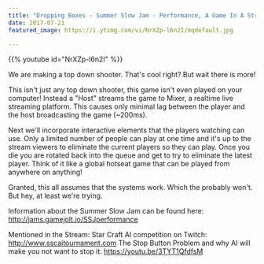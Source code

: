 ```yaml
---
title: "Dropping Boxes - Summer Slow Jam - Performance, A Game In A Stream - Part 3"
date: 2017-07-21
featured_image: https://i.ytimg.com/vi/NrXZp-l6n2I/mqdefault.jpg

---
```


{{% youtube id="NrXZp-l6n2I" %}}

We are making a top down shooter. That's cool right? But wait there is more!

This isn't just any top down shooter, this game isn't even played on your computer! Instead a "Host" streams the game to Mixer, a realtime live streaming platform. This causes only minimal lag between the player and the host broadcasting the game (~200ms).

Next we'll incorporate interactive elements that the players watching can use. Only a limited number of people can play at one time and it's up to the stream viewers to eliminate the current players so they can play. Once you die you are rotated back into the queue and get to try to eliminate the latest player. Think of it like a global hotseat game that can be played from anywhere on anything!

Granted, this all assumes that the systems work. Which the probably won't. But hey, at least we're trying.

Information about the Summer Slow Jam can be found here: http://jams.gamejolt.io/SSJperformance

Mentioned in the Stream:
Star Craft AI competition on Twitch: http://www.sscaitournament.com
The Stop Button Problem and why AI will make you not want to stop it: https://youtu.be/3TYT1QfdfsM